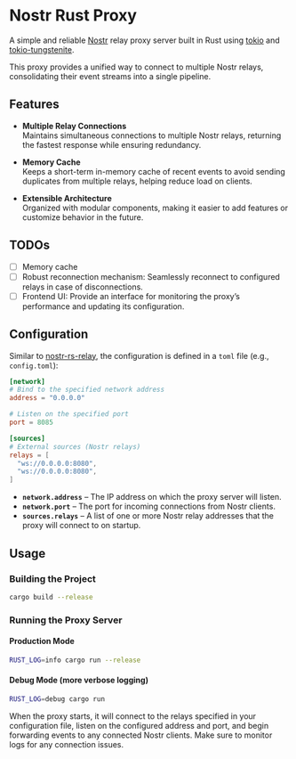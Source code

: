 # Nostr Rust Proxy

A simple and reliable [Nostr](https://github.com/nostr-protocol/nostr) relay proxy server built in Rust using [tokio](https://tokio.rs/) and [tokio-tungstenite](https://docs.rs/tokio-tungstenite).

This proxy provides a unified way to connect to multiple Nostr relays, consolidating their event streams into a single pipeline.

## Features

- **Multiple Relay Connections**  
  Maintains simultaneous connections to multiple Nostr relays, returning the fastest response while ensuring redundancy.

- **Memory Cache**  
  Keeps a short-term in-memory cache of recent events to avoid sending duplicates from multiple relays, helping reduce load on clients.

- **Extensible Architecture**  
  Organized with modular components, making it easier to add features or customize behavior in the future.

## TODOs

- [ ] Memory cache  
- [ ] Robust reconnection mechanism: Seamlessly reconnect to configured relays in case of disconnections.  
- [ ] Frontend UI: Provide an interface for monitoring the proxy’s performance and updating its configuration.

## Configuration

Similar to [nostr-rs-relay](https://sr.ht/~gheartsfield/nostr-rs-relay), the configuration is defined in a `toml` file (e.g., `config.toml`):

```toml
[network]
# Bind to the specified network address
address = "0.0.0.0"

# Listen on the specified port
port = 8085

[sources]
# External sources (Nostr relays)
relays = [
  "ws://0.0.0.0:8080",
  "ws://0.0.0.0:8080",
]
```

- **`network.address`** – The IP address on which the proxy server will listen.  
- **`network.port`** – The port for incoming connections from Nostr clients.  
- **`sources.relays`** – A list of one or more Nostr relay addresses that the proxy will connect to on startup.

## Usage

### Building the Project

```bash
cargo build --release
```

### Running the Proxy Server

#### Production Mode

```bash
RUST_LOG=info cargo run --release
```

#### Debug Mode (more verbose logging)

```bash
RUST_LOG=debug cargo run
```

When the proxy starts, it will connect to the relays specified in your configuration file, listen on the configured address and port, and begin forwarding events to any connected Nostr clients. Make sure to monitor logs for any connection issues.
